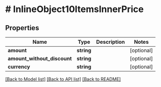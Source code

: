 # # InlineObject10ItemsInnerPrice

## Properties

Name | Type | Description | Notes
------------ | ------------- | ------------- | -------------
**amount** | **string** |  | [optional]
**amount_without_discount** | **string** |  | [optional]
**currency** | **string** |  | [optional]

[[Back to Model list]](../../README.md#models) [[Back to API list]](../../README.md#endpoints) [[Back to README]](../../README.md)
